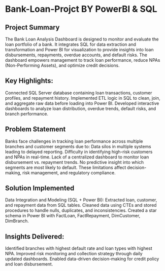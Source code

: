 # Bank-Loan-Projct BY PowerBI & SQL

## Project Summary
The Bank Loan Analysis Dashboard is designed to monitor and evaluate the loan portfolio of a bank. It integrates SQL for data extraction and transformation and Power BI for visualization to provide insights into loan disbursements, repayments, overdue accounts, and default risks.
The dashboard empowers management to track loan performance, reduce NPAs (Non-Performing Assets), and optimize credit decisions.

## Key Highlights:
Connected SQL Server database containing loan transactions, customer profiles, and repayment history.
Implemented ETL logic in SQL to clean, join, and aggregate raw data before loading into Power BI.
Developed interactive dashboards to analyze loan distribution, overdue trends, default risks, and branch performance.

## Problem Statement
Banks face challenges in tracking loan performance across multiple branches and customer segments due to:
Data silos in multiple systems leading to delayed reporting.
Difficulty in identifying high-risk customers and NPAs in real-time.
Lack of a centralized dashboard to monitor loan disbursement vs. repayment trends.
No predictive insight into which segments are most likely to default.
These limitations affect decision-making, risk management, and regulatory compliance.

## Solution Implemented
Data Integration and Modeling (SQL + Power BI):
Extracted loan, customer, and repayment data from SQL tables.
Cleaned data using CTEs and stored procedures to handle nulls, duplicates, and inconsistencies.
Created a star schema in Power BI with FactLoan, FactRepayment, DimCustomer, DimBranch.

## Insights Delivered:
Identified branches with highest default rate and loan types with highest NPA.
Improved risk monitoring and collection strategy through daily updated dashboards.
Enabled data-driven decision-making for credit policy and loan disbursement.
